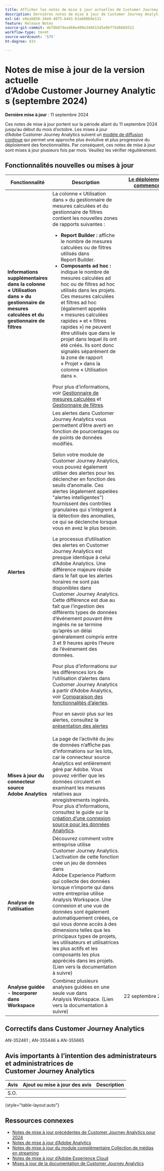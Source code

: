 ```yaml
---
title: Afficher les notes de mise à jour actuelles de Customer Journey Analytics
description: Dernières notes de mise à jour de Customer Journey Analytics
exl-id: e8eab856-34e0-4875-b441-b1e680b9e111
feature: Release Notes
source-git-commit: def8b074ea468e409e340415d5e96f75d6b69312
workflow-type: tm+mt
source-wordcount: '575'
ht-degree: 81%

---
```


# Notes de mise à jour de la version actuelle d’Adobe Customer Journey Analytics (septembre 2024)

**Dernière mise à jour** : 11 septembre 2024

Ces notes de mise à jour portent sur la période allant du 11 septembre 2024 jusqu’au début du mois d’octobre. Les mises à jour d’Adobe Customer Journey Analytics suivent un [modèle de diffusion continue](releases.md) qui permet une approche plus évolutive et plus progressive du déploiement des fonctionnalités. Par conséquent, ces notes de mise à jour sont mises à jour plusieurs fois par mois. Veuillez les vérifier régulièrement.

## Fonctionnalités nouvelles ou mises à jour

| Fonctionnalité | Description | [Le déploiement commence](releases.md) | [Disponibilité générale](releases.md) |
| ----------- | ---------- | ------- | ---- |
| **Informations supplémentaires dans la colonne « Utilisation dans » du gestionnaire de mesures calculées et du gestionnaire de filtres** | La colonne « Utilisation dans » du gestionnaire de mesures calculées et du gestionnaire de filtres contient les nouvelles zones de rapports suivantes :<ul><li>**Report Builder :** affiche le nombre de mesures calculées ou de filtres utilisés dans Report Builder.</li><li>**Composants ad hoc :** indique le nombre de mesures calculées ad hoc ou de filtres ad hoc utilisés dans les projets. Ces mesures calculées et filtres ad hoc (également appelés « mesures calculées rapides » et « filtres rapides ») ne peuvent être utilisés que dans le projet dans lequel ils ont été créés. Ils sont donc signalés séparément de la zone de rapport « Projet » dans la colonne « Utilisation dans ».</li></ul>Pour plus d’informations, voir [Gestionnaire de mesures calculées](https://experienceleague.adobe.com/docs/analytics-platform/using/cja-components/cja-calcmetrics/cm-workflow/cm-manager?lang=fr) et [Gestionnaire de filtres](https://experienceleague.adobe.com/docs/analytics-platform/using/cja-components/cja-filters/manage-filters?lang=fr). |  | 11 septembre 2024 |
| **Alertes** | Les alertes dans Customer Journey Analytics vous permettent d’être averti en fonction de pourcentages ou de points de données modifiés.<p>Selon votre module de Customer Journey Analytics, vous pouvez également utiliser des alertes pour les déclencher en fonction des seuils d’anomalie. Ces alertes (également appelées &quot;alertes intelligentes&quot;) fournissent des contrôles granulaires qui s’intègrent à la détection des anomalies, ce qui se déclenche lorsque vous en avez le plus besoin.</p><p>Le processus d’utilisation des alertes en Customer Journey Analytics est presque identique à celui d’Adobe Analytics. Une différence majeure réside dans le fait que les alertes horaires ne sont pas disponibles dans Customer Journey Analytics. Cette différence est due au fait que l’ingestion des différents types de données d’événement pouvant être ingérés ne se termine qu’après un délai généralement compris entre 3 et 9 heures après l’heure de l’événement des données.</p><p>Pour plus d’informations sur les différences lors de l’utilisation d’alertes dans Customer Journey Analytics à partir d’Adobe Analytics, voir [Comparaison des fonctionnalités d’alertes](/help/components/c-intelligent-alerts/alerts-feature-comparison.md).</p><p>Pour en savoir plus sur les alertes, consultez la [présentation des alertes](/help/components/c-intelligent-alerts/intelligent-alerts.md) |  | samedi 13 septembre 2024 |
| **Mises à jour du connecteur source Adobe Analytics** | La page de l’activité du jeu de données n’affiche pas d’informations sur les lots, car le connecteur source Analytics est entièrement géré par Adobe. Vous pouvez vérifier que les données circulent en examinant les mesures relatives aux enregistrements ingérés. Pour plus d’informations, consultez le guide sur la [création d’une connexion source pour les données Analytics](https://experienceleague.adobe.com/docs/experience-platform/sources/ui-tutorials/create/adobe-applications/analytics?lang=fr). |  | Disponible maintenant |
| **Analyse de l’utilisation** | Découvrez comment votre entreprise utilise Customer Journey Analytics. L’activation de cette fonction crée un jeu de données dans Adobe Experience Platform qui collecte des données lorsque n’importe qui dans votre entreprise utilise Analysis Workspace. Une connexion et une vue de données sont également automatiquement créées, ce qui vous donne accès à des dimensions telles que les principaux types de projets, les utilisateurs et utilisatrices les plus actifs et les composants les plus appréciés dans les projets. (Lien vers la documentation à suivre) |  | 18 septembre 2024 |
| **Analyse guidée - Incorporer dans Workspace** | Combinez plusieurs analyses guidées en une seule vue dans Analysis Workspace. (Lien vers la documentation à suivre) | 22 septembre 2024 | 2 octobre 2024 |


## Correctifs dans Customer Journey Analytics

AN-352461 ; AN-355446 à AN-355665

## Avis importants à l’intention des administrateurs et administratrices de Customer Journey Analytics

| Avis | Ajout ou mise à jour des avis | Description |
| --- | --- | --- |
| S.O. | | |

{style="table-layout:auto"}

## Ressources connexes

* [Notes de mise à jour précédentes de Customer Journey Analytics pour 2024](/help/release-notes/2024.md)
* [Notes de mise à jour d’Adobe Analytics](https://experienceleague.adobe.com/docs/analytics/release-notes/latest.html?lang=fr)
* [Notes de mise à jour du module complémentaire Collection de médias en streaming](https://experienceleague.adobe.com/docs/media-analytics/using/additional-resources/release-notes.html?lang=fr)
* [Notes de mise à jour d’Adobe Experience Cloud](https://experienceleague.adobe.com/docs/release-notes/experience-cloud/current.html?lang=fr)
* [Mises à jour de la documentation de Customer Journey Analytics](/help/release-notes/doc-changes.md)
